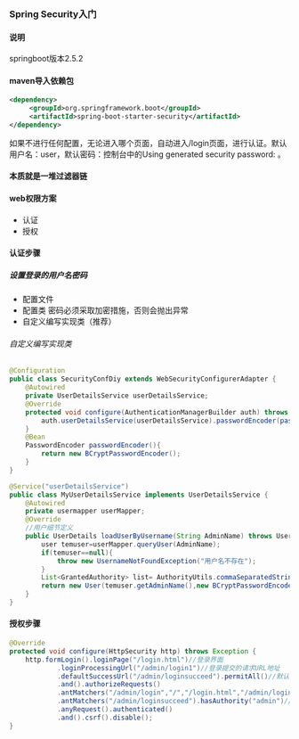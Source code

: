 ### Spring Security入门

#### 说明

springboot版本2.5.2

#### maven导入依赖包

```xml
<dependency>
     <groupId>org.springframework.boot</groupId>
     <artifactId>spring-boot-starter-security</artifactId>
</dependency>
```

如果不进行任何配置，无论进入哪个页面，自动进入/login页面，进行认证。默认用户名：user，默认密码：控制台中的Using generated security password: 。

#### 本质就是一堆过滤器链

#### web权限方案

- 认证
- 授权

#### 认证步骤

##### 设置登录的用户名密码

- 配置文件
- 配置类 密码必须采取加密措施，否则会抛出异常
- 自定义编写实现类（推荐）

###### 自定义编写实现类

```java
@Configuration
public class SecurityConfDiy extends WebSecurityConfigurerAdapter {
    @Autowired
    private UserDetailsService userDetailsService;
    @Override
    protected void configure(AuthenticationManagerBuilder auth) throws Exception {
        auth.userDetailsService(userDetailsService).passwordEncoder(passwordEncoder());
    }
    @Bean
    PasswordEncoder passwordEncoder(){
        return new BCryptPasswordEncoder();
    }
}
```

```java
@Service("userDetailsService")
public class MyUserDetailsService implements UserDetailsService {
    @Autowired
    private usermapper userMapper;
    @Override
    //用户细节定义
    public UserDetails loadUserByUsername(String AdminName) throws UsernameNotFoundException {
        user temuser=userMapper.queryUser(AdminName);
        if(temuser==null){
            throw new UsernameNotFoundException("用户名不存在");
        }
        List<GrantedAuthority> list= AuthorityUtils.commaSeparatedStringToAuthorityList("admin");
        return new User(temuser.getAdminName(),new BCryptPasswordEncoder().encode(temuser.getAdminPassword()),list);
    }
}
```

#### 授权步骤

```java
@Override
protected void configure(HttpSecurity http) throws Exception {
    http.formLogin().loginPage("/login.html")//登录界面
            .loginProcessingUrl("/admin/login1")//登录提交的请求URL地址
            .defaultSuccessUrl("/admin/loginsucceed").permitAll()//默认登录界面请求
            .and().authorizeRequests()
            .antMatchers("/admin/login","/","/login.html","/admin/login1").permitAll()
            .antMatchers("/admin/loginsucceed").hasAuthority("admin")//有admin权限才行
            .anyRequest().authenticated()
            .and().csrf().disable();
}
```